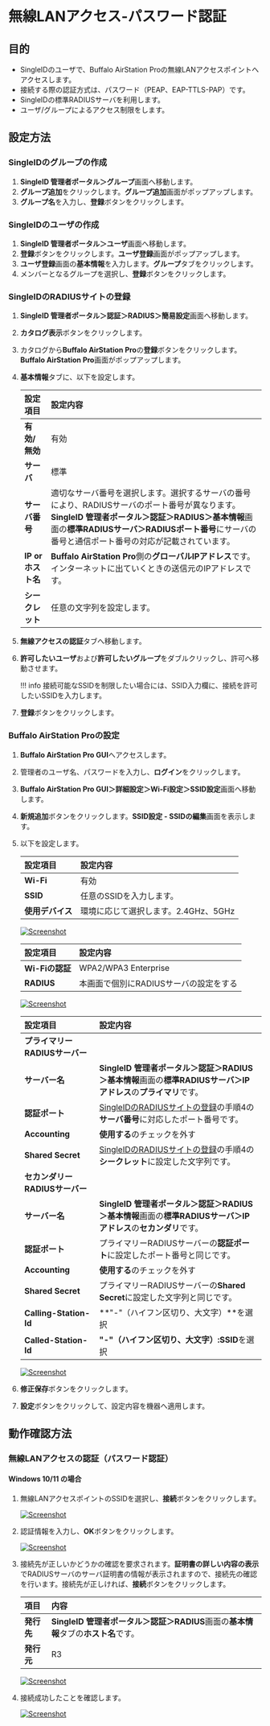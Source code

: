 # 無線LANアクセス-パスワード認証
## 目的
* SingleIDのユーザで、Buffalo AirStation Proの無線LANアクセスポイントへアクセスします。
* 接続する際の認証方式は、パスワード（PEAP、EAP-TTLS-PAP）です。
* SingleIDの標準RADIUSサーバを利用します。
* ユーザ/グループによるアクセス制限をします。

## 設定方法
### SingleIDのグループの作成
1. **SingleID 管理者ポータル＞グループ**画面へ移動します。
2. **グループ追加**をクリックします。**グループ追加**画面がポップアップします。
3. **グループ名**を入力し、**登録**ボタンをクリックします。

### SingleIDのユーザの作成
1. **SingleID 管理者ポータル＞ユーザ**画面へ移動します。
2. **登録**ボタンをクリックします。**ユーザ登録**画面がポップアップします。
3. **ユーザ登録**画面の**基本情報**を入力します。**グループ**タブをクリックします。
4. メンバーとなるグループを選択し、**登録**ボタンをクリックします。

### SingleIDのRADIUSサイトの登録
1. **SingleID 管理者ポータル＞認証＞RADIUS＞簡易設定**画面へ移動します。
2. **カタログ表示**ボタンをクリックします。
3. カタログから**Buffalo AirStation Pro**の**登録**ボタンをクリックします。**Buffalo AirStation Pro**画面がポップアップします。
4. **基本情報**タブに、以下を設定します。

    | **設定項目** | **設定内容** |
    | :--- | :--- |
    | **有効/無効** | 有効 |
    | **サーバ** | 標準 |
    | **サーバ番号** | 適切なサーバ番号を選択します。選択するサーバの番号により、RADIUSサーバのポート番号が異なります。**SingleID 管理者ポータル＞認証＞RADIUS＞基本情報**画面の**標準RADIUSサーバ＞RADIUSポート番号**にサーバの番号と通信ポート番号の対応が記載されています。 |
    | **IP or ホスト名** | **Buffalo AirStation Pro**側の**グローバルIPアドレス**です。インターネットに出ていくときの送信元のIPアドレスです。 |
    | **シークレット** | 任意の文字列を設定します。 |        

5. **無線アクセスの認証**タブへ移動します。
6. **許可したいユーザ**および**許可したいグループ**をダブルクリックし、許可へ移動させます。
    
    !!! info
        接続可能なSSIDを制限したい場合には、SSID入力欄に、接続を許可したいSSIDを入力します。

7. **登録**ボタンをクリックします。

### Buffalo AirStation Proの設定
1. **Buffalo AirStation Pro GUI**へアクセスします。
2. 管理者のユーザ名、パスワードを入力し、**ログイン**をクリックします。
3. **Buffalo AirStation Pro GUI＞詳細設定＞Wi-Fi設定＞SSID設定**画面へ移動します。
4. **新規追加**ボタンをクリックします。**SSID設定 - SSIDの編集**画面を表示します。
5. 以下を設定します。

    | **設定項目** | **設定内容** |
    | :--- | :--- |
    | **Wi-Fi** | 有効 |
    | **SSID** | 任意のSSIDを入力します。 |
    | **使用デバイス** | 環境に応じて選択します。2.4GHz、5GHz |

    [![Screenshot](/images/2022-09-28_4-25-21.png)](/images/2022-09-28_4-25-21.png)

    | **設定項目** | **設定内容** |    
    | :--- | :--- |
    | **Wi-Fiの認証** | WPA2/WPA3 Enterprise |
    | **RADIUS** | 本画面で個別にRADIUSサーバの設定をする |

    [![Screenshot](/images/2022-09-28_4-27-41.png)](/images/2022-09-28_4-27-41.png)

    | **設定項目** | **設定内容** |
    | :--- | :--- |
    | **プライマリーRADIUSサーバー** | |
    | **サーバー名** | **SingleID 管理者ポータル＞認証＞RADIUS＞基本情報**画面の**標準RADIUSサーバ＞IPアドレス**の**プライマリ**です。 |
    | **認証ポート** | [SingleIDのRADIUSサイトの登録](#singleidのradiusサイトの登録)の手順4の**サーバ番号**に対応したポート番号です。 |
    | **Accounting** | **使用する**のチェックを外す |
    | **Shared Secret** | [SingleIDのRADIUSサイトの登録](#singleidのradiusサイトの登録)の手順4の**シークレット**に設定した文字列です。 |
    | **セカンダリーRADIUSサーバー** | |
    | **サーバー名** | **SingleID 管理者ポータル＞認証＞RADIUS＞基本情報**画面の**標準RADIUSサーバ＞IPアドレス**の**セカンダリ**です。 |
    | **認証ポート** | プライマリーRADIUSサーバーの**認証ポート**に設定したポート番号と同じです。 |
    | **Accounting** | **使用する**のチェックを外す |
    | **Shared Secret** | プライマリーRADIUSサーバーの**Shared Secret**に設定した文字列と同じです。 |
    | **Calling-Station-Id** | **"-"（ハイフン区切り、大文字）**を選択 |
    | **Called-Station-Id** | **"-"（ハイフン区切り、大文字）:SSID**を選択 |

    [![Screenshot](/images/2022-09-28_4-38-50.png)](/images/2022-09-28_4-38-50.png)

6. **修正保存**ボタンをクリックします。
7. **設定**ボタンをクリックして、設定内容を機器へ適用します。

## 動作確認方法
### 無線LANアクセスの認証（パスワード認証）
#### Windows 10/11 の場合
1. 無線LANアクセスポイントのSSIDを選択し、**接続**ボタンをクリックします。

    [![Screenshot](/images/image-34.png)](/images/image-34.png)

2. 認証情報を入力し、**OK**ボタンをクリックします。

    [![Screenshot](/images/image-41.png)](/images/image-41.png)

3. 接続先が正しいかどうかの確認を要求されます。**証明書の詳しい内容の表示**でRADIUSサーバのサーバ証明書の情報が表示されますので、接続先の確認を行います。接続先が正しければ、**接続**ボタンをクリックします。

    | **項目** | **内容** |
    | :--- | :--- |
    | **発行先** | **SingleID 管理者ポータル＞認証＞RADIUS**画面の**基本情報**タブの**ホスト名**です。 |
    | **発行元** | R3 |

    [![Screenshot](/images/image-48.png)](/images/image-48.png)

4. 接続成功したことを確認します。

    [![Screenshot](/images/image-39.png)](/images/image-39.png)
